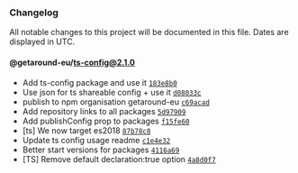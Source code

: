 ### Changelog

All notable changes to this project will be documented in this file. Dates are displayed in UTC.

#### @getaround-eu/ts-config@2.1.0

- Add ts-config package and use it [`183e8b0`](https://github.com/drivy/frontend-configs/commit/183e8b09f5dc315f31e19925d9264bd1bcc56d61)
- Use json for ts shareable config + use it [`d08033c`](https://github.com/drivy/frontend-configs/commit/d08033c37621167807a443e3866c39e30b34e43c)
- publish to npm organisation getaround-eu [`c69acad`](https://github.com/drivy/frontend-configs/commit/c69acadafb6f153442cb06a05252fa12e4a47e78)
- Add repository links to all packages [`5d97909`](https://github.com/drivy/frontend-configs/commit/5d9790910d5d3a2da6b3d336a03d1cb40f9dcf05)
- Add publishConfig prop to packages [`f15fe60`](https://github.com/drivy/frontend-configs/commit/f15fe60f40597f0766ed85925e6ab62535628a19)
- [ts] We now target es2018 [`87b78c8`](https://github.com/drivy/frontend-configs/commit/87b78c878ac30552046ca59641180b1937909688)
- Update ts config usage readme [`c1e4e32`](https://github.com/drivy/frontend-configs/commit/c1e4e32a4fdeac9f00c47d649eb46dd958ee2b77)
- Better start versions for packages [`4116a69`](https://github.com/drivy/frontend-configs/commit/4116a696778d6fad96f0c35f9c91a72e61e529e8)
- [TS] Remove default declaration:true option [`4a8d0f7`](https://github.com/drivy/frontend-configs/commit/4a8d0f7b79f364513941dab1bf0980654a39a891)
